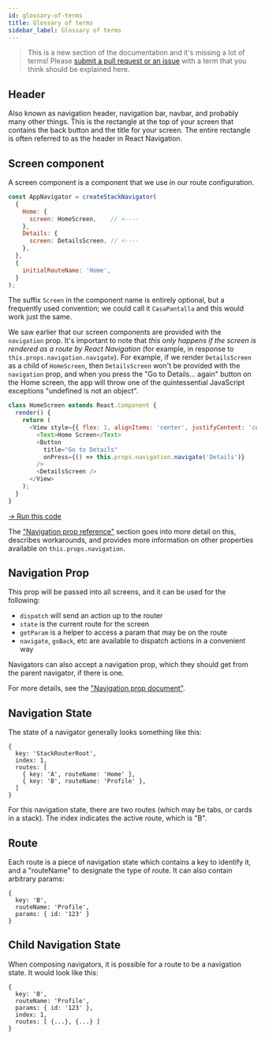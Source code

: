 ```yaml
---
id: glossary-of-terms
title: Glossary of terms
sidebar_label: Glossary of terms
---
```


> This is a new section of the documentation and it's missing a lot of terms! Please [submit a pull request or an issue](https://github.com/react-navigation/website) with a term that you think should be explained here.

## Header

Also known as navigation header, navigation bar, navbar, and probably many other things. This is the rectangle at the top of your screen that contains the back button and the title for your screen. The entire rectangle is often referred to as the header in React Navigation.

## Screen component

A screen component is a component that we use in our route configuration.

```js
const AppNavigator = createStackNavigator(
  {
    Home: {
      screen: HomeScreen,    // <----
    },
    Details: {
      screen: DetailsScreen, // <----
    },
  },
  {
    initialRouteName: 'Home',
  }
);
```

The suffix `Screen` in the component name is entirely optional, but a frequently used convention; we could call it `CasaPantalla` and this would work just the same. 

We saw earlier that our screen components are provided with the `navigation` prop. It's important to note that *this only happens if the screen is rendered as a route by React Navigation* (for example, in response to `this.props.navigation.navigate`). For example, if we render `DetailsScreen` as a child of `HomeScreen`, then `DetailsScreen` won't be provided with the `navigation` prop, and when you press the "Go to Details... again" button on the Home screen, the app will throw one of the quintessential JavaScript exceptions "undefined is not an object".

```js
class HomeScreen extends React.Component {
  render() {
    return (
      <View style={{ flex: 1, alignItems: 'center', justifyContent: 'center' }}>
        <Text>Home Screen</Text>
        <Button
          title="Go to Details"
          onPress={() => this.props.navigation.navigate('Details')}
        />
        <DetailsScreen />
      </View>
    );
  }
}
```
<a href="https://snack.expo.io/@react-navigation/screen-components" target="blank" class="run-code-button">&rarr; Run this code</a>

The ["Navigation prop reference"](navigation-prop.html) section goes into more detail on this, describes workarounds, and provides more information on other properties available on `this.props.navigation`.

## Navigation Prop

This prop will be passed into all screens, and it can be used for the following:

- `dispatch` will send an action up to the router
- `state` is the current route for the screen
- `getParam` is a helper to access a param that may be on the route
- `navigate`, `goBack`, etc are available to dispatch actions in a convenient way

Navigators can also accept a navigation prop, which they should get from the parent navigator, if there is one.

For more details, see the ["Navigation prop document"](navigation-prop.html).

## Navigation State

The state of a navigator generally looks something like this:

```
{
  key: 'StackRouterRoot',
  index: 1,
  routes: [
    { key: 'A', routeName: 'Home' },
    { key: 'B', routeName: 'Profile' },
  ]
}
```

For this navigation state, there are two routes (which may be tabs, or cards in a stack). The index indicates the active route, which is "B".


## Route

Each route is a piece of navigation state which contains a key to identify it, and a "routeName" to designate the type of route. It can also contain arbitrary params:

```
{
  key: 'B',
  routeName: 'Profile',
  params: { id: '123' }
}
```

## Child Navigation State

When composing navigators, it is possible for a route to be a navigation state. It would look like this:

```
{
  key: 'B',
  routeName: 'Profile',
  params: { id: '123' },
  index: 1,
  routes: [ {...}, {...} ]
}
```
